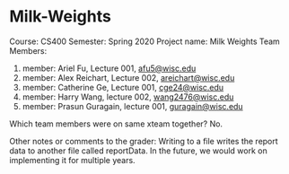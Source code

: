 # Milk-Weights

Course: CS400
Semester: Spring 2020
Project name: Milk Weights
Team Members:
1. member: Ariel Fu, Lecture 001, afu5@wisc.edu
2. member: Alex Reichart, Lecture 002, areichart@wisc.edu
3. member: Catherine Ge, Lecture 001, cge24@wisc.edu
4. member: Harry Wang, lecture 002, wang2476@wisc.edu
5. member: Prasun Guragain, lecture 001, guragain@wisc.edu

 

Which team members were on same xteam together?
No.


Other notes or comments to the grader:
Writing to a file writes the report data to another file called reportData. In the future, we would work on implementing it for multiple years. 

 
